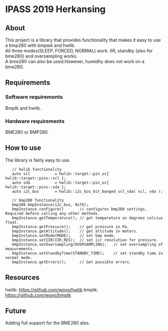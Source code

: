 # IPASS 2019 Herkansing
## About
This project is a library that provides functionality that makes it easy to use a bmp280 with bmpwk and hwlib.<br/>
All three modes(SLEEP, FORCED, NORMAL) work. IIR, standby (also for bme280) and oversampling works.<br/>
A bme280 can also be used.However, humidity does not work on a bme280.<br/>
## Requirements
### Software requirements
Bmptk and hwlib.
### Hardware requirements
BME280 or BMP280.

## How to use
The library is fairly easy to use.<br/>
```
   // hwlib functionality
   auto scl           = hwlib::target::pin_oc{ hwlib::target::pins::scl };
   auto sda           = hwlib::target::pin_oc{ hwlib::target::pins::sda };
   auto i2c_bus       = hwlib::i2c_bus_bit_banged_scl_sda( scl, sda );
   
   // bmp280 functionality
   bmp280 bmpInstance(i2c_bus, 0x76);
   bmpInstance.configure()       // configures bmp280 settings. Required before calling any other methods.
   bmpInstance.getTemperature(); // get temperature as degrees celcius float.
   bmpInstance.getPressure();    // get pressure in Pa.
   bmpInstance.getAltitude();    // get altitude in meters.
   bmpInstance.setMode(MODE);    // set bmp mode.
   bmpInstance.setIIR(IIR_RES);  // set iir resolution for pressure.
   bmpInstance.setOversampling(OVERSAMPLING);   // set oversampling of measurements.
   bmpInstance.setStandbyTime(STANDBY_TIME);    // set standby time in normal mode.
   bmpInstance.getErrors();      // Get possible errors.
   ```
## Resources
hwlib: https://github.com/wovo/hwlib
bmptk: https://github.com/wovo/bmptk
## Future
Adding full support for the BME280 also.
